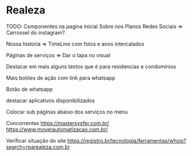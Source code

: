 # Realeza

TODO: 
Componentes na pagina inicial
    Sobre nos
    Planos
    Redes Sociais => Carrossel do instagram?

Nossa historia => TimeLine com fotos e anos intercalados

Páginas de serviços => Dar o tapa no visual

Destacar em mais alguns textos que é para residencias e condominios 

Mais botões de ação com link para whatsapp

Botão de whatsapp

destacar aplicativos disponibilizados

Colocar sub páginas abaixo dos serviços no menu

Concorrentes
https://mastersysfer.com.br/
https://www.moverautomatizacao.com.br/



Verificar situação do site
https://registro.br/tecnologia/ferramentas/whois?search=rparealeza.com.br

